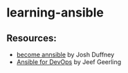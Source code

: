 # learning-ansible
## Resources:
* [become annsible](https://becomeansible.com/) by Josh Duffney
* [Ansible for DevOps](https://www.ansiblefordevops.com/) by Jeef Geerling

